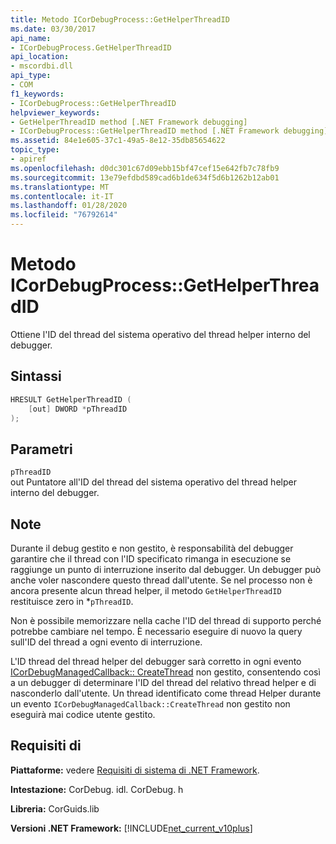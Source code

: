```yaml
---
title: Metodo ICorDebugProcess::GetHelperThreadID
ms.date: 03/30/2017
api_name:
- ICorDebugProcess.GetHelperThreadID
api_location:
- mscordbi.dll
api_type:
- COM
f1_keywords:
- ICorDebugProcess::GetHelperThreadID
helpviewer_keywords:
- GetHelperThreadID method [.NET Framework debugging]
- ICorDebugProcess::GetHelperThreadID method [.NET Framework debugging]
ms.assetid: 84e1e605-37c1-49a5-8e12-35db85654622
topic_type:
- apiref
ms.openlocfilehash: d0dc301c67d09ebb15bf47cef15e642fb7c78fb9
ms.sourcegitcommit: 13e79efdbd589cad6b1de634f5d6b1262b12ab01
ms.translationtype: MT
ms.contentlocale: it-IT
ms.lasthandoff: 01/28/2020
ms.locfileid: "76792614"
---
```

# <a name="icordebugprocessgethelperthreadid-method"></a>Metodo ICorDebugProcess::GetHelperThreadID
Ottiene l'ID del thread del sistema operativo del thread helper interno del debugger.  
  
## <a name="syntax"></a>Sintassi  
  
```cpp  
HRESULT GetHelperThreadID (  
    [out] DWORD *pThreadID  
);  
```  
  
## <a name="parameters"></a>Parametri  
 `pThreadID`  
 out Puntatore all'ID del thread del sistema operativo del thread helper interno del debugger.  
  
## <a name="remarks"></a>Note  
 Durante il debug gestito e non gestito, è responsabilità del debugger garantire che il thread con l'ID specificato rimanga in esecuzione se raggiunge un punto di interruzione inserito dal debugger. Un debugger può anche voler nascondere questo thread dall'utente. Se nel processo non è ancora presente alcun thread helper, il metodo `GetHelperThreadID` restituisce zero in *`pThreadID`.  
  
 Non è possibile memorizzare nella cache l'ID del thread di supporto perché potrebbe cambiare nel tempo. È necessario eseguire di nuovo la query sull'ID del thread a ogni evento di interruzione.  
  
 L'ID thread del thread helper del debugger sarà corretto in ogni evento [ICorDebugManagedCallback:: CreateThread](icordebugmanagedcallback-createthread-method.md) non gestito, consentendo così a un debugger di determinare l'ID del thread del relativo thread helper e di nasconderlo dall'utente. Un thread identificato come thread Helper durante un evento `ICorDebugManagedCallback::CreateThread` non gestito non eseguirà mai codice utente gestito.  
  
## <a name="requirements"></a>Requisiti di  
 **Piattaforme:** vedere [Requisiti di sistema di .NET Framework](../../../../docs/framework/get-started/system-requirements.md).  
  
 **Intestazione:** CorDebug. idl. CorDebug. h  
  
 **Libreria:** CorGuids.lib  
  
 **Versioni .NET Framework:** [!INCLUDE[net_current_v10plus](../../../../includes/net-current-v10plus-md.md)]
